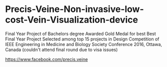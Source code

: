 # Precis-Veine-Non-invasive-low-cost-Vein-Visualization-device

Final Year Project of Bachelors degree
Awarded Gold Medal for best Best Final Year Project
Selected among top 15 projects in Design Competition of IEEE Engineering in Medicine and Biology Society Conference 2016, Ottawa, Canada
(couldn't attend final round due to visa issues)

https://www.facebook.com/precis.veine
